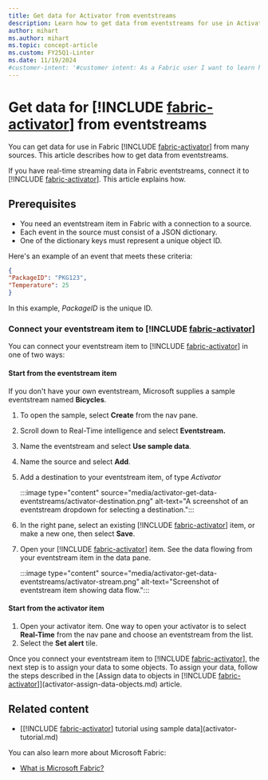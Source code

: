 ```yaml
---
title: Get data for Activator from eventstreams
description: Learn how to get data from eventstreams for use in Activator and integrate it into your applications.
author: mihart
ms.author: mihart
ms.topic: concept-article
ms.custom: FY25Q1-Linter
ms.date: 11/19/2024
#customer-intent: '#customer intent: As a Fabric user I want to learn how to use Activator to get data from eventstreams.'
---
```


# Get data for [!INCLUDE [fabric-activator](../includes/fabric-activator.md)] from eventstreams

You can get data for use in Fabric [!INCLUDE [fabric-activator](../includes/fabric-activator.md)] from many sources. This article describes how to get data from eventstreams.

If you have real-time streaming data in Fabric eventstreams, connect it to [!INCLUDE [fabric-activator](../includes/fabric-activator.md)]. This article explains how.

## Prerequisites

* You need an eventstream item in Fabric with a connection to a source.
* Each event in the source must consist of a JSON dictionary.
* One of the dictionary keys must represent a unique object ID.

Here's an example of an event that meets these criteria:

```json
{
"PackageID": "PKG123",
"Temperature": 25
}
```

In this example, *PackageID* is the unique ID.

### Connect your eventstream item to [!INCLUDE [fabric-activator](../includes/fabric-activator.md)]

You can connect your eventstream item to [!INCLUDE [fabric-activator](../includes/fabric-activator.md)] in one of two ways:

#### Start from the eventstream item

If you don't have your own eventstream, Microsoft supplies a sample eventstream named **Bicycles**.

1. To open the sample, select **Create** from the nav pane.
1. Scroll down to Real-Time intelligence and select **Eventstream.** 
1. Name the eventstream and select **Use sample data**.
1. Name the source and select **Add**.
1. Add a destination to your eventstream item, of type *Activator*

   :::image type="content" source="media/activator-get-data-eventstreams/activator-destination.png" alt-text="A screenshot of an eventstream dropdown for selecting a destination.":::
  
3. In the right pane, select an existing [!INCLUDE [fabric-activator](../includes/fabric-activator.md)] item, or make a new one, then select **Save**.
4. Open your [!INCLUDE [fabric-activator](../includes/fabric-activator.md)] item. See the data flowing from your eventstream item in the data pane.
  
    :::image type="content" source="media/activator-get-data-eventstreams/activator-stream.png" alt-text="Screenshot of eventstream item showing data flow.":::

#### Start from the activator item

1. Open your activator item. One way to open your activator is to select **Real-Time** from the nav pane and choose an eventstream from the list.
2. Select the **Set alert** tile.

Once you connect your eventstream item to [!INCLUDE [fabric-activator](../includes/fabric-activator.md)], the next step is to assign your data to some objects. To assign your data, follow the steps described in the [Assign data to objects in [!INCLUDE [fabric-activator](../includes/fabric-activator.md)]](activator-assign-data-objects.md) article.

## Related content

* [[!INCLUDE [fabric-activator](../includes/fabric-activator.md)] tutorial using sample data](activator-tutorial.md)

You can also learn more about Microsoft Fabric:

* [What is Microsoft Fabric?](../../get-started/microsoft-fabric-overview.md)
